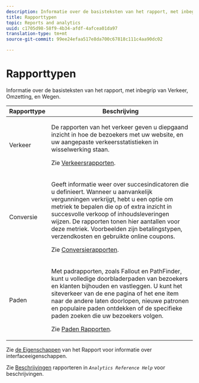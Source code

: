 ```yaml
---
description: Informatie over de basisteksten van het rapport, met inbegrip van Verkeer, Omzetting, en Wegen.
title: Rapporttypen
topic: Reports and analytics
uuid: c1705d98-58f9-4b34-afdf-4afcea01da97
translation-type: tm+mt
source-git-commit: 99ee24efaa517e8da700c67818c111c4aa90dc02

---
```



# Rapporttypen

Informatie over de basisteksten van het rapport, met inbegrip van Verkeer, Omzetting, en Wegen.

<table id="table_C167C2A2EA4742E9B14DA4F90C6FCEE2"> 
 <thead> 
  <tr> 
   <th colname="col1" class="entry"> Rapporttype </th> 
   <th colname="col2" class="entry"> Beschrijving </th> 
  </tr> 
 </thead>
 <tbody> 
  <tr> 
   <td colname="col1"> Verkeer </td> 
   <td colname="col2"> <p>De rapporten van het verkeer geven u diepgaand inzicht in hoe de bezoekers met uw website, en uw aangepaste verkeersstatistieken in wisselwerking staan. </p> <p>Zie <a href="https://marketing.adobe.com/resources/help/en_US/reference/reports_traffic.html"  > Verkeersrapporten</a>. </p> </td> 
  </tr> 
  <tr> 
   <td colname="col1"> Conversie </td> 
   <td colname="col2"> <p>Geeft informatie weer over succesindicatoren die u definieert. Wanneer u aanvankelijk vergunningen verkrijgt, hebt u een optie om metriek te bepalen die op of extra inzicht in succesvolle verkoop of inhoudsleveringen wijzen. De rapporten tonen hier aantallen voor deze metriek. Voorbeelden zijn betalingstypen, verzendkosten en gebruikte online coupons. </p> <p>Zie <a href="https://marketing.adobe.com/resources/help/en_US/reference/reports_conversion.html"  > Conversierapporten</a>. </p> </td> 
  </tr> 
  <tr> 
   <td colname="col1"> Paden </td> 
   <td colname="col2"> <p>Met padrapporten, zoals Fallout en PathFinder, kunt u volledige doorbladerpaden van bezoekers en klanten bijhouden en vastleggen. U kunt het siteverkeer van de ene pagina of het ene item naar de andere laten doorlopen, nieuwe patronen en populaire paden ontdekken of de specifieke paden zoeken die uw bezoekers volgen. </p> <p>Zie <a href="https://marketing.adobe.com/resources/help/en_US/reference/reports_paths.html"  > Paden Rapporten</a>. </p> </td> 
  </tr> 
 </tbody> 
</table>

Zie [de Eigenschappen](/help/analyze/reports-analytics/overview/report-overview.md) van het Rapport voor informatie over interfaceeigenschappen.

Zie [Beschrijvingen](https://marketing.adobe.com/resources/help/en_US/reference/reports_descriptions.html) rapporteren in *`Analytics Reference Help`* voor beschrijvingen.
